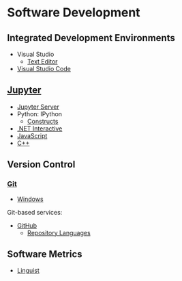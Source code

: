 # Software Development
## Integrated Development Environments
- Visual Studio
  - [Text Editor](IDEs/Visual%20Studio/Text%20Editor.md)
- [Visual Studio Code](IDEs/Visual%20Studio%20Code/README.md)

## [Jupyter](Jupyter/README.md)
- [Jupyter Server](Jupyter/Jupyter%20Server.md)
- Python: IPython
  - [Constructs](Jupyter/IPython/Constructs.md)
- [.NET Interactive](Jupyter/.NET%20Interactive/README.md)
- [JavaScript](Jupyter/JS/README.md)
- [C++](Jupyter/C++/README.md)

## Version Control
### [Git](Version%20Control/Git/README.md)
- [Windows](Version%20Control/Git/Windows.md)

Git-based services:
- [GitHub](Version%20Control/Git/GitHub/README.md)
  - [Repository Languages](Version%20Control/Git/GitHub/Repository%20Languages.md)

## Software Metrics
- [Linguist](Software%20Metrics/Linguist.md)